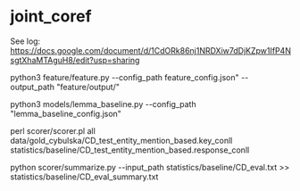 # joint_coref
See log: https://docs.google.com/document/d/1CdORk86nj1NRDXiw7dDjKZpw1IfP4NsgtXhaMTAguH8/edit?usp=sharing


python3 feature/feature.py --config_path feature_config.json" --output_path "feature/output/"

python3 models/lemma_baseline.py --config_path "lemma_baseline_config.json"

perl scorer/scorer.pl all data/gold_cybulska/CD_test_entity_mention_based.key_conll  statistics/baseline/CD_test_entity_mention_based.response_conll

python scorer/summarize.py --input_path statistics/baseline/CD_eval.txt >> statistics/baseline/CD_eval_summary.txt
